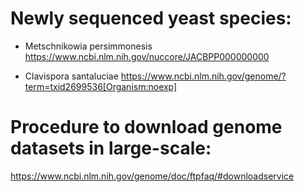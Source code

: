 # Newly sequenced yeast species:

* Metschnikowia persimmonesis https://www.ncbi.nlm.nih.gov/nuccore/JACBPP000000000

* Clavispora santaluciae https://www.ncbi.nlm.nih.gov/genome/?term=txid2699536[Organism:noexp]



# Procedure to download genome datasets in large-scale:
https://www.ncbi.nlm.nih.gov/genome/doc/ftpfaq/#downloadservice